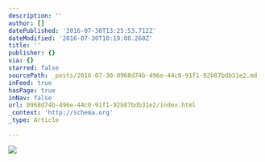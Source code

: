 ```yaml
---
description: ''
author: []
datePublished: '2016-07-30T13:25:53.712Z'
dateModified: '2016-07-30T10:19:08.268Z'
title: ''
publisher: {}
via: {}
starred: false
sourcePath: _posts/2016-07-30-0968d74b-496e-44c0-91f1-92b87bdb31e2.md
inFeed: true
hasPage: true
inNav: false
url: 0968d74b-496e-44c0-91f1-92b87bdb31e2/index.html
_context: 'http://schema.org'
_type: Article

---
```

![](https://the-grid-user-content.s3-us-west-2.amazonaws.com/b72b963e-6226-426d-bb5f-698469912b72.jpg)